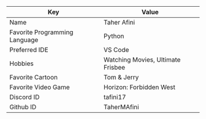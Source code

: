 | Key | Value |
| ---- | --- |
| Name | Taher Afini |
| Favorite Programming Language | Python
| Preferred IDE | VS Code |
| Hobbies | Watching Movies, Ultimate Frisbee
| Favorite Cartoon | Tom & Jerry |
| Favorite Video Game | Horizon: Forbidden West
| Discord ID | tafini17
| Github ID | TaherMAfini